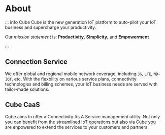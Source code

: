 # About
::: info Cube
Cube is the new generation IoT platform to auto-pilot your IoT business and supercharge your productivity.

Our _mission statement_ is:
**Productivity**, **Simplicity**, and **Empowerment**

:::


## Connection Service
We offer global and regional mobile network coverage, including `3G`, `LTE`, `NB-IOT`, etc. With the flexbility on various service plans, connectivity technologies and billing schemes, your IoT business needs are served with tailor-made solutions.


## Cube CaaS
Cube aims to offer a Connectivity As A Service management utility. Not only you can benefit from the streamlined IoT operations but also via Cube you are enpowered to extend the services to your customers and partners.

